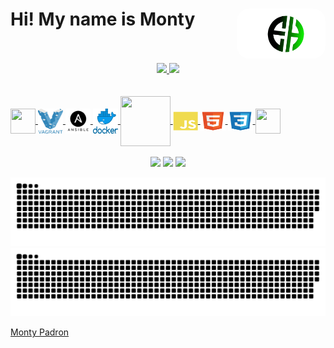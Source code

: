 <div>
<h1> Hi!  My name is Monty </h>
<img align="right" alt="EC" height="80" style="border-radius:20px;" src="https://raw.githubusercontent.com/Monty-Gabriel/Monty-Gabriel/main/img/eh-verde.gif">
</div>
</br>
</br>

<div align="center">
  <a href="https://github.com/Monty-Gabriel">
  <img height="170em" src="https://github-readme-stats.vercel.app/api?username=Monty-Gabriel&show_icons=true&theme=chartreuse-dark"/> 
  <img height="170em" src="https://github-readme-stats.vercel.app/api/top-langs/?username=brseghese&layout=compact&langs_count=7&theme=chartreuse-dark"/>
</div>
  
  </br>
<div style="display: inline_block"><br>
  <img align="center" height="40" width="40" src="https://i.ibb.co/8gxdCS0/pngwing-com-1.png">
  <img align="center" height="40" width="40" src="https://raw.githubusercontent.com/Monty-Gabriel/Vetflix/master/img/vagrant.png">
  <img align="center" height="40" width="40" src="https://raw.githubusercontent.com/Monty-Gabriel/Vetflix/master/img/ansible.png">
  <img align="center" height="40" width="40" src="https://raw.githubusercontent.com/Monty-Gabriel/Vetflix/master/img/docker.png">
  <img align="center" height="80" width="80" src="https://i.ibb.co/WzbSpNL/pngwing-com.png">
  <img align="center" alt="Js" height="30" width="40" src="https://raw.githubusercontent.com/devicons/devicon/master/icons/javascript/javascript-plain.svg">
  <img align="center" alt="HTML" height="30" width="40" src="https://raw.githubusercontent.com/devicons/devicon/master/icons/html5/html5-original.svg">
  <img align="center" alt="CSS" height="30" width="40" src="https://raw.githubusercontent.com/devicons/devicon/master/icons/css3/css3-original.svg">
  <img align="center" height="40" width="40" src="https://raw.githubusercontent.com/Monty-Gabriel/Vetflix/master/img/favico.ico">
  
</div>
  
  </br>
 
 <div align="center"> 
  <a href="https://www.instagram.com/m0nty_g4bri3l/" target="_blank"><img src="https://img.shields.io/badge/-Instagram-%23E4405F?style=for-the-badge&logo=instagram&logoColor=white" target="_blank"></a>
  <a href = "mailto:montyvirtual-engine.com"><img src="https://img.shields.io/badge/Gmail-D14836?style=for-the-badge&logo=gmail&logoColor=white" target="_blank"></a>
  <a href="https://www.linkedin.com/in/montyt" target="_blank"><img src="https://img.shields.io/badge/-LinkedIn-%230077B5?style=for-the-badge&logo=linkedin&logoColor=white" target="_blank"></a>
  
  <!---![Snake animation](https://github.com/Monty-Gabriel/Monty-Gabriel/blob/output/github-contribution-grid-snake.svg#gh-dark-mode-only)-->
  ![github contribution grid snake animation](https://raw.githubusercontent.com/Monty-Gabriel/Monty-Gabriel/output/github-contribution-grid-snake-dark.svg#gh-dark-mode-only)![github contribution grid snake animation](https://raw.githubusercontent.com/Monty-Gabriel/Monty-Gabriel/output/github-contribution-grid-snake.svg#gh-light-mode-only)
 
</div>


<div class="badge-base LI-profile-badge" data-locale="es_ES" data-size="medium" data-theme="dark" data-type="HORIZONTAL" data-vanity="monty-padron-7a2b9a169" data-version="v1"><a class="badge-base__link LI-simple-link" href="https://br.linkedin.com/in/montyt?trk=profile-badge">Monty Padron</a></div>
              
              
